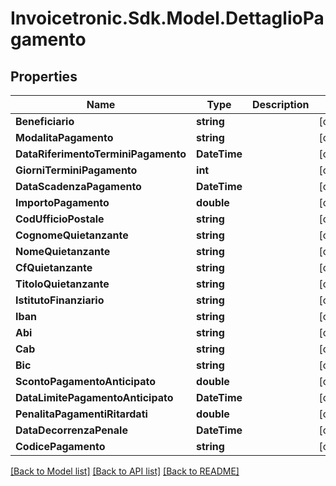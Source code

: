 # Invoicetronic.Sdk.Model.DettaglioPagamento

## Properties

Name | Type | Description | Notes
------------ | ------------- | ------------- | -------------
**Beneficiario** | **string** |  | [optional] 
**ModalitaPagamento** | **string** |  | [optional] 
**DataRiferimentoTerminiPagamento** | **DateTime** |  | [optional] 
**GiorniTerminiPagamento** | **int** |  | [optional] 
**DataScadenzaPagamento** | **DateTime** |  | [optional] 
**ImportoPagamento** | **double** |  | [optional] 
**CodUfficioPostale** | **string** |  | [optional] 
**CognomeQuietanzante** | **string** |  | [optional] 
**NomeQuietanzante** | **string** |  | [optional] 
**CfQuietanzante** | **string** |  | [optional] 
**TitoloQuietanzante** | **string** |  | [optional] 
**IstitutoFinanziario** | **string** |  | [optional] 
**Iban** | **string** |  | [optional] 
**Abi** | **string** |  | [optional] 
**Cab** | **string** |  | [optional] 
**Bic** | **string** |  | [optional] 
**ScontoPagamentoAnticipato** | **double** |  | [optional] 
**DataLimitePagamentoAnticipato** | **DateTime** |  | [optional] 
**PenalitaPagamentiRitardati** | **double** |  | [optional] 
**DataDecorrenzaPenale** | **DateTime** |  | [optional] 
**CodicePagamento** | **string** |  | [optional] 

[[Back to Model list]](../../README.md#documentation-for-models) [[Back to API list]](../../README.md#documentation-for-api-endpoints) [[Back to README]](../../README.md)

